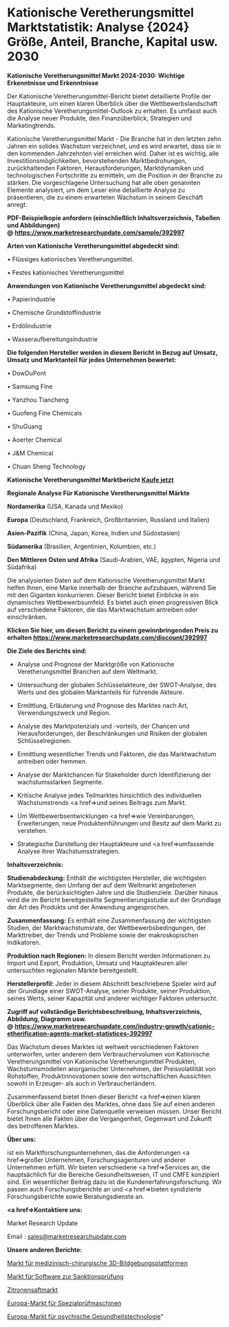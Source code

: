 # Kationische Veretherungsmittel Marktstatistik: Analyse {2024} Größe, Anteil, Branche, Kapital usw. 2030

<strong>Kationische Veretherungsmittel Markt 2024-2030: Wichtige Erkenntnisse und Erkenntnisse</strong>

Der Kationische Veretherungsmittel-Bericht bietet detaillierte Profile der Hauptakteure, um einen klaren Überblick über die Wettbewerbslandschaft des Kationische Veretherungsmittel-Outlook zu erhalten. Es umfasst auch die Analyse neuer Produkte, den Finanzüberblick, Strategien und Marketingtrends.

Kationische Veretherungsmittel Markt - Die Branche hat in den letzten zehn Jahren ein solides Wachstum verzeichnet, und es wird erwartet, dass sie in den kommenden Jahrzehnten viel erreichen wird. Daher ist es wichtig, alle Investitionsmöglichkeiten, bevorstehenden Marktbedrohungen, zurückhaltenden Faktoren, Herausforderungen, Marktdynamiken und technologischen Fortschritte zu ermitteln, um die Position in der Branche zu stärken. Die vorgeschlagene Untersuchung hat alle oben genannten Elemente analysiert, um dem Leser eine detaillierte Analyse zu präsentieren, die zu einem erwarteten Wachstum in seinem Geschäft anregt.

<strong><b>PDF-Beispielkopie anfordern (einschließlich Inhaltsverzeichnis, Tabellen und Abbildungen) @ </b></strong><strong><a href=https://www.marketresearchupdate.com/sample/392997><strong>https://www.marketresearchupdate.com/sample/392997</u></a></strong></strong>

<strong>Arten von Kationische Veretherungsmittel abgedeckt sind:</strong>

• Flüssiges kationisches Veretherungsmittel.

• Festes kationisches Veretherungsmittel

<strong>Anwendungen von Kationische Veretherungsmittel abgedeckt sind:</strong>

• Papierindustrie

• Chemische Grundstoffindustrie

• Erdölindustrie

• Wasseraufbereitungsindustrie

<strong>Die folgenden Hersteller werden in diesem Bericht in Bezug auf Umsatz, Umsatz und Marktanteil für jedes Unternehmen bewertet:</strong>

• DowDuPont

• Samsung Fine

• Yanzhou Tiancheng

• Guofeng Fine Chemicals

• ShuGuang

• Aoerter Chemical

• J&M Chemical

• Chuan Sheng Technology

<strong>Kationische Veretherungsmittel Marktbericht <a href=https://www.marketresearchupdate.com/buynow/392997>Kaufe jetzt</a></strong>

<strong>Regionale Analyse Für Kationische Veretherungsmittel Märkte</strong>

<strong>Nordamerika</strong> (USA, Kanada und Mexiko)

<strong>Europa</strong> (Deutschland, Frankreich, Großbritannien, Russland und Italien)

<strong>Asien-Pazifik</strong> (China, Japan, Korea, Indien und Südostasien)

<strong>Südamerika</strong> (Brasilien, Argentinien, Kolumbien, etc.)

<strong>Den Mittleren</strong> <strong>Osten und Afrika</strong> (Saudi-Arabien, VAE, ägypten, Nigeria und Südafrika)

Die analysierten Daten auf dem Kationische Veretherungsmittel Markt helfen Ihnen, eine Marke innerhalb der Branche aufzubauen, während Sie mit den Giganten konkurrieren. Dieser Bericht bietet Einblicke in ein dynamisches Wettbewerbsumfeld. Es bietet auch einen progressiven Blick auf verschiedene Faktoren, die das Marktwachstum antreiben oder einschränken.

<strong>Klicken Sie hier, um diesen Bericht zu einem gewinnbringenden Preis zu erhalten
</strong><strong><a href=https://www.marketresearchupdate.com/discount/392997>https://www.marketresearchupdate.com/discount/392997</b></u></strong></a>

<strong>Die Ziele des Berichts sind:</strong>

- Analyse und Prognose der Marktgröße von Kationische Veretherungsmittel Branchen auf dem Weltmarkt.

- Untersuchung der globalen Schlüsselakteure, der SWOT-Analyse, des Werts und des globalen Marktanteils für führende Akteure.

- Ermittlung, Erläuterung und Prognose des Marktes nach Art, Verwendungszweck und Region.

- Analyse des Marktpotenzials und -vorteils, der Chancen und Herausforderungen, der Beschränkungen und Risiken der globalen Schlüsselregionen.

- Ermittlung wesentlicher Trends und Faktoren, die das Marktwachstum antreiben oder hemmen.

- Analyse der Marktchancen für Stakeholder durch Identifizierung der wachstumsstarken Segmente.

- Kritische Analyse jedes Teilmarktes hinsichtlich des individuellen Wachstumstrends <a href=>und</a> seines Beitrags zum Markt.

- Um Wettbewerbsentwicklungen <a href=>wie</a> Vereinbarungen, Erweiterungen, neue Produkteinführungen und Besitz auf dem Markt zu verstehen.

- Strategische Darstellung der Hauptakteure und <a href=>umfas</a>sende Analyse ihrer Wachstumsstrategien.

<strong>Inhaltsverzeichnis:</strong>

<strong>Studienabdeckung:</strong> Enthält die wichtigsten Hersteller, die wichtigsten Marktsegmente, den Umfang der auf dem Weltmarkt angebotenen Produkte, die berücksichtigten Jahre und die Studienziele. Darüber hinaus wird die im Bericht bereitgestellte Segmentierungsstudie auf der Grundlage der Art des Produkts und der Anwendung angesprochen.

<strong>Zusammenfassung:</strong> Es enthält eine Zusammenfassung der wichtigsten Studien, der Marktwachstumsrate, der Wettbewerbsbedingungen, der Markttreiber, der Trends und Probleme sowie der makroskopischen Indikatoren.

<strong>Produktion nach Regionen:</strong> In diesem Bericht werden Informationen zu Import und Export, Produktion, Umsatz und Hauptakteuren aller untersuchten regionalen Märkte bereitgestellt.

<strong>Herstellerprofil:</strong> Jeder in diesem Abschnitt beschriebene Spieler wird auf der Grundlage einer SWOT-Analyse, seiner Produkte, seiner Produktion, seines Werts, seiner Kapazität und anderer wichtiger Faktoren untersucht.

<strong><b>Zugriff auf vollständige Berichtsbeschreibung, Inhaltsverzeichnis, Abbildung, Diagramm usw. @ </b></strong><strong><a href=https://www.marketresearchupdate.com/industry-growth/cationic-etherification-agents-market-statistices-392997>https://www.marketresearchupdate.com/industry-growth/cationic-etherification-agents-market-statistices-392997</a></strong>

Das Wachstum dieses Marktes ist weltweit verschiedenen Faktoren unterworfen, unter anderem dem Verbrauchervolumen von Kationische Veretherungsmittel von Kationische Veretherungsmittel Produkten, Wachstumsmodellen anorganischer Unternehmen, der Preisvolatilität von Rohstoffen, Produktinnovationen sowie den wirtschaftlichen Aussichten sowohl in Erzeuger- als auch in Verbraucherländern.

Zusammenfassend bietet Ihnen dieser Bericht <a href=>einen</a> klaren Überblick über alle Fakten des Marktes, ohne dass Sie auf einen anderen Forschungsbericht oder eine Datenquelle verweisen müssen. Unser Bericht bietet Ihnen alle Fakten über die Vergangenheit, Gegenwart und Zukunft des betroffenen Marktes.

<strong>Über uns:</strong>

 ist ein Marktforschungsunternehmen, das die Anforderungen <a href=>großer</a> Unternehmen, Forschungsagenturen und anderer Unternehmen erfüllt. Wir bieten verschiedene <a href=>Services</a> an, die hauptsächlich für die Bereiche Gesundheitswesen, IT und CMFE konzipiert sind. Ein wesentlicher Beitrag dazu ist die Kundenerfahrungsforschung. Wir passen auch Forschungsberichte an und <a href=>bieten</a> syndizierte Forschungsberichte sowie Beratungsdienste an.

<strong><a href=>Kontaktiere uns:</a></strong>

Market Research Update

Email : sales@marketresearchupdate.com

<strong>Unsere anderen Berichte:</strong>

<a href=https://www.linkedin.com/pulse/3d-medical-surgical-imaging-platform-market>Markt für medizinisch-chirurgische 3D-Bildgebungsplattformen</a>

<a href=https://www.linkedin.com/pulse/sanctions-screening-software-market-2023-remarking>Markt für Software zur Sanktionsprüfung</a>

<a href=https://www.linkedin.com/pulse/lemon-juice-market-analysis-segment-region>Zitronensaftmarkt</a>

<a href=https://www.linkedin.com/pulse/europe-special-testing-machine-market-growth>Europa-Markt für Spezialprüfmaschinen</a>

<a href=https://www.linkedin.com/pulse/europe-mental-health-technology-market-2023-fr4ff/>Europa-Markt für psychische Gesundheitstechnologie</a>"
